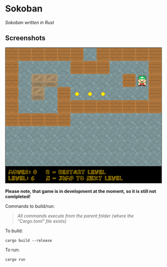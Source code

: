 # Sokoban

_Sokoban written in Rust_

## Screenshots
![intro](screenshots/screenshot1.png)


**Please note, that game is in development at the moment, so it is still not comlpleted!**

Commands to build/run:

>_All commands execute from the parent folder (where the "Cargo.toml" file exists)_

To build: 
```shell
cargo build --release
```

To run: 
```shell
cargo run
```